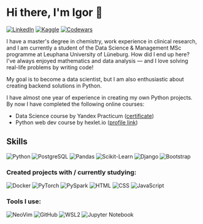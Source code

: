 # Hi there, I'm Igor 👋
[![LinkedIn](https://img.shields.io/badge/-LinkedIn-FFFFFF?logo=linkedin&logoColor=0A66C2&style=flat-square)](https://www.linkedin.com/in/igor-kvachenok/)
[![Kaggle](https://img.shields.io/badge/-Kaggle-FFFFFF?logo=kaggle&logoColor=20BEFF&style=flat-square)](https://www.kaggle.com/tmvimfb)
[![Codewars](https://img.shields.io/badge/-Codewars-FFFFFF?logo=codewars&logoColor=B1361E&style=flat-square)](https://www.codewars.com/users/tmvfb)  
  
I have a master's degree in chemistry, work experience in clinical research, and I am currently a student of the Data Science & Management MSc programme at Leuphana University of Lüneburg. How did I end up here? I've always enjoyed mathematics and data analysis — and I love solving real-life problems by writing code!
  
My goal is to become a data scientist, but I am also enthusiastic about creating backend solutions in Python. 
  
I have almost one year of experience in creating my own Python projects. By now I have completed the following online courses:
* Data Science course by Yandex Practicum ([certificate](https://drive.google.com/file/d/18nasmZC3yutfiVHTZWv_6prl1smfY36V/view?usp=drive_link))
* Python web dev course by hexlet.io ([profile link](https://ru-hexlet-io.translate.goog/u/tmvfb?_x_tr_sl=ru&_x_tr_tl=en&_x_tr_hl=ru&_x_tr_pto=wapp))

## Skills
![Python](https://img.shields.io/badge/Python-3776AB?logo=python&logoColor=white&style=for-the-badge)
![PostgreSQL](https://img.shields.io/badge/-postgreSQL-4169E1?logo=postgresql&style=for-the-badge&logoColor=white)
![Pandas](https://img.shields.io/badge/-Pandas-150458?logo=pandas&style=for-the-badge)
![Scikit-Learn](https://img.shields.io/badge/-sklearn-f7f7f7?logo=scikit-learn&style=for-the-badge)
![Django](https://img.shields.io/badge/-Django-092E20?logo=django&style=for-the-badge)
![Bootstrap](https://img.shields.io/badge/-bootstrap-7952B3?logo=bootstrap&style=for-the-badge&logoColor=white)

### Created projects with / currently studying:
![Docker](https://img.shields.io/badge/Docker-2496ED.svg?&style=for-the-badge&logo=docker&logoColor=white)
![PyTorch](https://img.shields.io/badge/-PyTorch-f7f7f7?logo=pytorch&style=for-the-badge)
![PySpark](https://img.shields.io/badge/-PySpark-2b5060?logo=apachespark&style=for-the-badge)
![HTML](https://img.shields.io/badge/-html-E34F26?logo=html5&style=for-the-badge&logoColor=white)
![CSS](https://img.shields.io/badge/-css-1572B6?logo=css3&style=for-the-badge&logoColor=white)
![JavaScript](https://img.shields.io/badge/JavaScript-F7DF1E?logo=javascript&logoColor=black&style=for-the-badge)

### Tools I use:
![NeoVim](https://img.shields.io/badge/-neovim-57A143?logo=neovim&style=for-the-badge&logoColor=white)
![GitHub](https://img.shields.io/badge/-GitHub-181717?logo=github&style=for-the-badge)
![WSL2](https://img.shields.io/badge/-WSL2-f7f7f7?logo=ubuntu&style=for-the-badge)
![Jupyter Notebook](https://img.shields.io/badge/-Jupyter%20Notebook-f7f7f7?logo=jupyter&style=for-the-badge)


<!--
**tmvfb/tmvfb** is a ✨ _special_ ✨ repository because its `README.md` (this file) appears on your GitHub profile.

Here are some ideas to get you started:

- 🔭 I’m currently working on ...
- 🌱 I’m currently learning ...
- 👯 I’m looking to collaborate on ...
- 🤔 I’m looking for help with ...
- 💬 Ask me about ...
- 📫 How to reach me: ...
- 😄 Pronouns: ...
- ⚡ Fun fact: ...
-->
